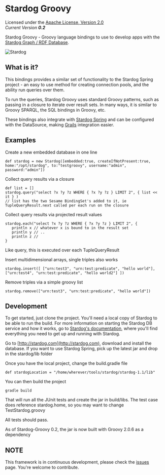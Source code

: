 Stardog Groovy
==========

Licensed under the [Apache License, Version 2.0](http://www.apache.org/licenses/LICENSE-2.0)  
_Current Version **0.2**_ 

Stardog Groovy - Groovy language bindings to use to develop apps with the [Stardog Graph / RDF Database](http://stardog.com).  

![Stardog](http://stardog.com/_/img/sdog.png)   

## What is it? ##

This bindings provides a similar set of functionality to the Stardog Spring project - an easy to use method for creating connection pools, and the ability run queries over them.

To run the queries, Stardog Groovy uses standard Groovy patterns, such as passing in a closure to iterate over result sets.  In many ways, it is similar to Groovy SPARQL, the SQL bindings in Groovy, etc.

These bindings also integrate with [Stardog Spring](https://github.com/clarkparsia/stardog-spring) and can be configured with the DataSource, making [Grails](http://grails.org) integration easier.

## Examples ##

Create a new embedded database in one line

	def stardog = new Stardog([embedded:true, createIfNotPresent:true, home:"/opt/stardog", to:"testgroovy", username:"admin", password:"admin"])

Collect query results via a closure

	def list = []
	stardog.query("select ?x ?y ?z WHERE { ?x ?y ?z } LIMIT 2", { list << it } )
	// list has the two Sesame BindingSet's added to it, ie TupleQueryResult.next called per each run on the closure

Collect query results via projected result values

    stardog.each("select ?x ?y ?z WHERE { ?x ?y ?z } LIMIT 2", {
       println x // whatever x is bound to in the result set
       println y // ..
       println z // 
    }

Like query, this is executed over each TupleQueryResult

Insert multidimensional arrays, single triples also works

	stardog.insert([ ["urn:test3", "urn:test:predicate", "hello world"], ["urn:test4", "urn:test:predicate", "hello world2"] ])

Remove triples via a simple groovy list

	stardog.remove(["urn:test3", "urn:test:predicate", "hello world"])

## Development ##

To get started, just clone the project. You'll need a local copy of Stardog to be able to run the build. For more information on starting the Stardog DB service and how it works, go to [Stardog's documentation](http://stardog.com/docs/), where you'll find everything you need to get up and running with Stardog.

Go to [http://stardog.com](http://stardog.com), download and install the database. If you want to use Stardog Spring, pick up the latest jar and drop in the stardog/lib folder

Once you have the local project, change the build.gradle file 

    def stardogLocation = "/home/wherever/tools/stardog/stardog-1.1/lib"

You can then build the project

    gradle build

That will run all the JUnit tests and create the jar in build/libs.  The test case does reference stardog.home, so you may want to change TestStardog.groovy

All tests should pass. 

As of Stardog-Groovy 0.2, the jar is now built with Groovy 2.0.6 as a dependency

## NOTE ##

This framework is in continuous development, please check the [issues](https://github.com/clarkparsia/stardog-groovy/issues) page. You're welcome to contribute.

